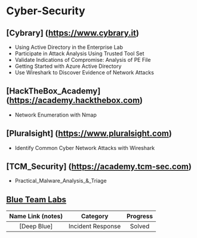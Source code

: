 # Cyber-Security


## [Cybrary] (https://www.cybrary.it)

* Using Active Directory in the Enterprise Lab
* Participate in Attack Analysis Using Trusted Tool Set
* Validate Indications of Compromise: Analysis of PE File
* Getting Started with Azure Active Directory
* Use Wireshark to Discover Evidence of Network Attacks

## [HackTheBox_Academy] (https://academy.hackthebox.com)

* Network Enumeration with Nmap

## [Pluralsight] (https://www.pluralsight.com)

* Identify Common Cyber Network Attacks with Wireshark

## [TCM_Security] (https://academy.tcm-sec.com)

* Practical_Malware_Analysis_&_Triage

## [Blue Team Labs](https://blueteamlabs.online) 
| Name Link (notes) | Category | Progress |
| :-: | :-: | :-:|
| [Deep Blue]|  Incident Response | Solved |